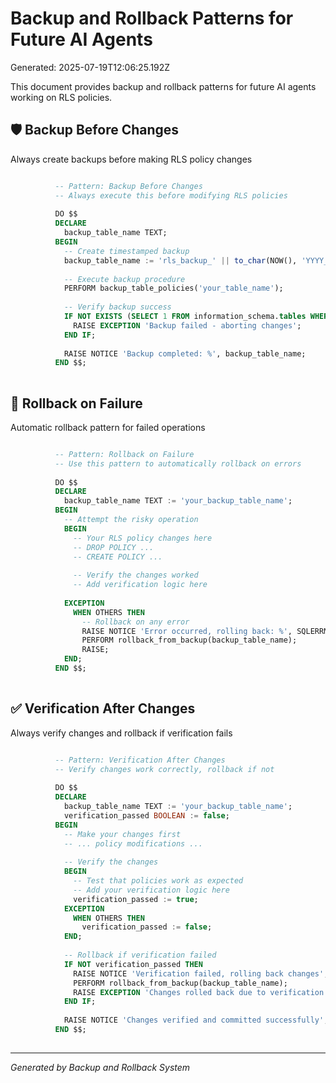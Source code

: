 # Backup and Rollback Patterns for Future AI Agents

Generated: 2025-07-19T12:06:25.192Z

This document provides backup and rollback patterns for future AI agents working on RLS policies.

## 🛡️ Backup Before Changes

Always create backups before making RLS policy changes

```sql

          -- Pattern: Backup Before Changes
          -- Always execute this before modifying RLS policies
          
          DO $$
          DECLARE
            backup_table_name TEXT;
          BEGIN
            -- Create timestamped backup
            backup_table_name := 'rls_backup_' || to_char(NOW(), 'YYYY_MM_DD_HH24_MI_SS');
            
            -- Execute backup procedure
            PERFORM backup_table_policies('your_table_name');
            
            -- Verify backup success
            IF NOT EXISTS (SELECT 1 FROM information_schema.tables WHERE table_name = backup_table_name) THEN
              RAISE EXCEPTION 'Backup failed - aborting changes';
            END IF;
            
            RAISE NOTICE 'Backup completed: %', backup_table_name;
          END $$;
        
```

## 🔄 Rollback on Failure

Automatic rollback pattern for failed operations

```sql

          -- Pattern: Rollback on Failure
          -- Use this pattern to automatically rollback on errors
          
          DO $$
          DECLARE
            backup_table_name TEXT := 'your_backup_table_name';
          BEGIN
            -- Attempt the risky operation
            BEGIN
              -- Your RLS policy changes here
              -- DROP POLICY ...
              -- CREATE POLICY ...
              
              -- Verify the changes worked
              -- Add verification logic here
              
            EXCEPTION
              WHEN OTHERS THEN
                -- Rollback on any error
                RAISE NOTICE 'Error occurred, rolling back: %', SQLERRM;
                PERFORM rollback_from_backup(backup_table_name);
                RAISE;
            END;
          END $$;
        
```

## ✅ Verification After Changes

Always verify changes and rollback if verification fails

```sql

          -- Pattern: Verification After Changes
          -- Verify changes work correctly, rollback if not
          
          DO $$
          DECLARE
            backup_table_name TEXT := 'your_backup_table_name';
            verification_passed BOOLEAN := false;
          BEGIN
            -- Make your changes first
            -- ... policy modifications ...
            
            -- Verify the changes
            BEGIN
              -- Test that policies work as expected
              -- Add your verification logic here
              verification_passed := true;
            EXCEPTION
              WHEN OTHERS THEN
                verification_passed := false;
            END;
            
            -- Rollback if verification failed
            IF NOT verification_passed THEN
              RAISE NOTICE 'Verification failed, rolling back changes';
              PERFORM rollback_from_backup(backup_table_name);
              RAISE EXCEPTION 'Changes rolled back due to verification failure';
            END IF;
            
            RAISE NOTICE 'Changes verified and committed successfully';
          END $$;
        
```

---
*Generated by Backup and Rollback System*